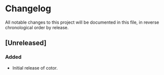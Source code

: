 # Changelog

All notable changes to this project will be documented in this file, in reverse chronological order by release.

## [Unreleased]

### Added

- Initial release of cotor.

